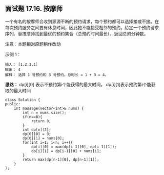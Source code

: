 ## 面试题 17.16. 按摩师
一个有名的按摩师会收到源源不断的预约请求，每个预约都可以选择接或不接。在每次预约服务之间要有休息时间，因此她不能接受相邻的预约。给定一个预约请求序列，替按摩师找到最优的预约集合（总预约时间最长），返回总的分钟数。

注意：本题相对原题稍作改动

示例 1：
```
输入： [1,2,3,1]
输出： 4
解释： 选择 1 号预约和 3 号预约，总时长 = 1 + 3 = 4。
```

**思路：** dp[i][0] 表示不预约第i个能获得的最大时间， dp[i][1]表示预约第i个能获取的最大时间

```
class Solution {
public:
    int massage(vector<int>& nums) {
        int n = nums.size();
        if(n==0){
            return 0;
        }
        int dp[n][2];
        dp[0][0] = 0;
        dp[0][1] = nums[0];
        for(int i=1; i<n; i++){
            dp[i][0] = max(dp[i-1][0], dp[i-1][1]);
            dp[i][1] = dp[i-1][0] + nums[i];
        }
        return max(dp[n-1][0], dp[n-1][1]);
    }
};
```
